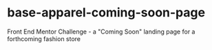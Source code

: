 # base-apparel-coming-soon-page
Front End Mentor Challenge - a "Coming Soon" landing page for a forthcoming fashion store
